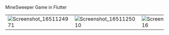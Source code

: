 MineSweeper Game in Flutter


|||||
|---|---|---|---|
|![Screenshot_1651124971](https://user-images.githubusercontent.com/63847876/165685900-4eb7ab9e-5a6d-495f-8d2e-922aba10ab14.png)|![Screenshot_1651125010](https://user-images.githubusercontent.com/63847876/165685906-2ccf046d-5480-45ff-9d2f-1760c0d2040e.png)|![Screenshot_1651125016](https://user-images.githubusercontent.com/63847876/165685910-c920f885-e584-417a-b17a-fad81b95f491.png)|![Screenshot_1651125064](https://user-images.githubusercontent.com/63847876/165685914-1eda6812-116c-4586-9a20-8ce4b2de2121.png)|





